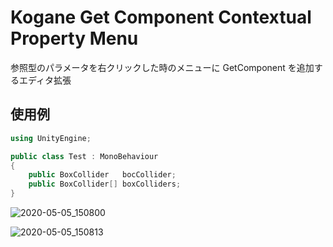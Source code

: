 # Kogane Get Component Contextual Property Menu

参照型のパラメータを右クリックした時のメニューに GetComponent を追加するエディタ拡張

## 使用例

```cs
using UnityEngine;

public class Test : MonoBehaviour
{
	public BoxCollider   bocCollider;
	public BoxCollider[] boxColliders;
}
```

![2020-05-05_150800](https://user-images.githubusercontent.com/6134875/81038811-4b948880-8ee2-11ea-8edc-699b45240a0d.png)

![2020-05-05_150813](https://user-images.githubusercontent.com/6134875/81038815-4cc5b580-8ee2-11ea-843b-eb4704dfd21f.png)